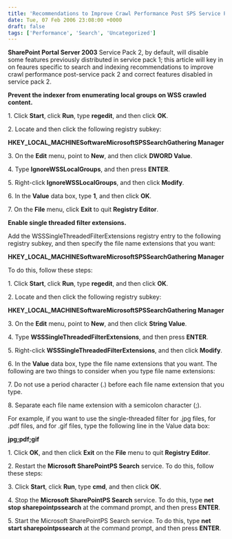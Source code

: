 ```yaml
---
title: 'Recommendations to Improve Crawl Performance Post SPS Service Pack 2'
date: Tue, 07 Feb 2006 23:08:00 +0000
draft: false
tags: ['Performance', 'Search', 'Uncategorized']
---
```


**SharePoint Portal Server 2003** Service Pack 2, by default, will disable some features previously distributed in service pack 1; this article will key in on feaures specific to search and indexing recommendations to improve crawl performance post-service pack 2 and correct features disabled in service pack 2.

**Prevent the indexer from enumerating local groups on WSS crawled content.**

1\. Click **Start**, click **Run**, type **regedit**, and then click **OK**.

2\. Locate and then click the following registry subkey:

**HKEY\_LOCAL\_MACHINESoftwareMicrosoftSPSSearchGathering Manager**

3\. On the **Edit** menu, point to **New**, and then click **DWORD Value**.

4\. Type **IgnoreWSSLocalGroups**, and then press **ENTER**.

5\. Right-click **IgnoreWSSLocalGroups**, and then click **Modify**.

6\. In the **Value** data box, type **1**, and then click **OK**.

7\. On the **File** menu, click **Exit** to quit **Registry Editor**.

**Enable single threaded filter extensions.**

Add the WSSSingleThreadedFilterExtensions registry entry to the following registry subkey, and then specify the file name extensions that you want:

**HKEY\_LOCAL\_MACHINESoftwareMicrosoftSPSSearchGathering Manager**

To do this, follow these steps:

1\. Click **Start**, click **Run**, type **regedit**, and then click **OK**.

2\. Locate and then click the following registry subkey:

**HKEY\_LOCAL\_MACHINESoftwareMicrosoftSPSSearchGathering Manager**

3\. On the **Edit** menu, point to **New**, and then click **String Value**.

4\. Type **WSSSingleThreadedFilterExtensions**, and then press **ENTER**.

5\. Right-click **WSSSingleThreadedFilterExtensions**, and then click **Modify**.

6\. In the **Value** data box, type the file name extensions that you want. The following are two things to consider when you type file name extensions:

7\. Do not use a period character (.) before each file name extension that you type.

8\. Separate each file name extension with a semicolon character (;).

For example, if you want to use the single-threaded filter for .jpg files, for .pdf files, and for .gif files, type the following line in the Value data box:

**jpg;pdf;gif**

1\. Click **OK**, and then click **Exit** on the **File** menu to quit **Registry Editor**.

2\. Restart the **Microsoft SharePointPS Search** service. To do this, follow these steps:

3\. Click **Start**, click **Run**, type **cmd**, and then click **OK**.

4\. Stop the **Microsoft SharePointPS Search** service. To do this, type **net stop sharepointpssearch** at the command prompt, and then press **ENTER**.

5\. Start the Microsoft SharePointPS Search service. To do this, type **net start sharepointpssearch** at the command prompt, and then press **ENTER**.
